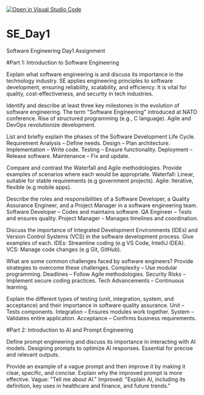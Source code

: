 [![Open in Visual Studio Code](https://classroom.github.com/assets/open-in-vscode-2e0aaae1b6195c2367325f4f02e2d04e9abb55f0b24a779b69b11b9e10269abc.svg)](https://classroom.github.com/online_ide?assignment_repo_id=18400255&assignment_repo_type=AssignmentRepo)
# SE_Day1
Software Engineering Day1 Assignment

#Part 1: Introduction to Software Engineering

Explain what software engineering is and discuss its importance in the technology industry.
  SE applies engineering principles to software development, ensuring reliability, scalability, and efficiency. It is vital for quality, cost-effectiveness, and security in tech industries.

Identify and describe at least three key milestones in the evolution of software engineering.
  The term "Software Engineering" introduced at NATO conference.
  Rise of structured programming (e.g., C language).
  Agile and DevOps revolutionize development.

List and briefly explain the phases of the Software Development Life Cycle.
  Requirement Analysis – Define needs.
  Design – Plan architecture.
  Implementation – Write code.
  Testing – Ensure functionality.
  Deployment – Release software.
  Maintenance – Fix and update.

Compare and contrast the Waterfall and Agile methodologies. Provide examples of scenarios where each would be appropriate.
  Waterfall: Linear, suitable for stable requirements (e.g government projects).
  Agile: Iterative, flexible (e.g mobile apps).

Describe the roles and responsibilities of a Software Developer, a Quality Assurance Engineer, and a Project Manager in a software engineering team.
  Software Developer – Codes and maintains software.
  QA Engineer – Tests and ensures quality.
  Project Manager – Manages timelines and coordination.

Discuss the importance of Integrated Development Environments (IDEs) and Version Control Systems (VCS) in the software development process. Give examples of each.
  IDEs: Streamline coding (e.g VS Code, IntelliJ IDEA).
  VCS: Manage code changes (e.g Git, GitHub).

What are some common challenges faced by software engineers? Provide strategies to overcome these challenges.
  Complexity – Use modular programming.
  Deadlines – Follow Agile methodologies.
  Security Risks – Implement secure coding practices.
  Tech Advancements – Continuous learning.

Explain the different types of testing (unit, integration, system, and acceptance) and their importance in software quality assurance.
  Unit – Tests components.
  Integration – Ensures modules work together.
  System – Validates entire application.
  Acceptance – Confirms business requirements.

#Part 2: Introduction to AI and Prompt Engineering


Define prompt engineering and discuss its importance in interacting with AI models.
  Designing prompts to optimize AI responses. Essential for precise and relevant outputs.

Provide an example of a vague prompt and then improve it by making it clear, specific, and concise. Explain why the improved prompt is more effective.
  Vague: "Tell me about AI."
  Improved: "Explain AI, including its definition, key uses in healthcare and finance, and future trends."

